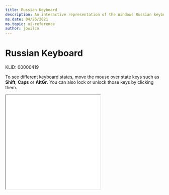 ```yaml
---
title: Russian Keyboard
description: An interactive representation of the Windows Russian keyboard. To see different keyboard states, click or move the mouse over the state keys.
ms.date: 04/26/2021
ms.topic: ui-reference
author: jowilco
---
```


# Russian Keyboard

KLID: 00000419

To see different keyboard states, move the mouse over state keys such as **Shift**, **Caps** or **AltGr**. You can also lock or unlock those keys by clicking them.

<iframe src="kbdru.html" height="300"></iframe>

